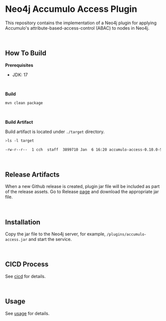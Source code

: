 # Neo4j Accumulo Access Plugin

This repository contains the implementation of a Neo4j plugin for applying Accumulo's attribute-based-access-control (ABAC) to nodes in Neo4j.



<br>

## How To Build

<b>Prerequisites</b>

- JDK: 17


<br>

<b>Build</b>

```bash
mvn clean package
```

<br>

<b>Build Artifact</b>

Build artifact is located under `./target` directory.

```bash
>ls -l target

-rw-r--r--  1 cch  staff  3899710 Jan  6 16:20 accumulo-access-0.10.0-SNAPSHOT.jar
```

<br>

## Release Artifacts


When a new Github release is created, plugin jar file will be included as part of the release assets.
Go to Release [page](https://github.com/cch0/neo4j-accumulo-access-plugin/releases) and download the appropriate jar file.

<br>

## Installation

Copy the jar file to the Neo4j server, for example, `/plugins/accumulo-access.jar` and start the service.


<br>

## CICD Process

See [cicd](./docs/cicd.md) for details.

<br>

## Usage

See [usage](./docs/usage.md) for details.

<br>


